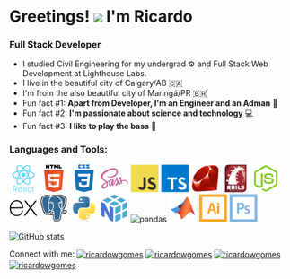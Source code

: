 <h1 align="left">Greetings! <img src="https://raw.githubusercontent.com/kaueMarques/kaueMarques/master/hi.gif" width="30px"> I'm Ricardo</h1>

### Full Stack Developer
- I studied Civil Engineering for my undergrad ⚙️ and Full Stack Web Development at Lighthouse Labs.
- I live in the beautiful city of Calgary/AB 🇨🇦 
- I'm from the also beautiful city of Maringá/PR 🇧🇷
- Fun fact #1: **Apart from Developer, I'm an Engineer and an Adman** :tophat:
- Fun fact #2: **I'm passionate about science and technology** :computer:
- Fun fact #3: **I like to play the bass** :guitar:

### Languages and Tools:
<p align="left">
<img src="https://raw.githubusercontent.com/devicons/devicon/master/icons/react/react-original-wordmark.svg" alt="react" width="50" height="50"/>
<img src="https://raw.githubusercontent.com/devicons/devicon/master/icons/html5/html5-original-wordmark.svg" alt="html5"  width="50" height="50"/>
<img src="https://raw.githubusercontent.com/devicons/devicon/master/icons/css3/css3-plain-wordmark.svg" alt="css3"  width="50" height="50"/>
<img src="https://raw.githubusercontent.com/devicons/devicon/master/icons/sass/sass-original.svg" alt="sass"  width="50" height="50"/>
<img src="https://raw.githubusercontent.com/devicons/devicon/master/icons/javascript/javascript-original.svg" alt="javascript" width="50" height="50"/>
<img src="https://raw.githubusercontent.com/devicons/devicon/master/icons/typescript/typescript-original.svg" alt="typescript" width="50" height="50"/>
<img src="https://raw.githubusercontent.com/devicons/devicon/master/icons/ruby/ruby-original.svg" alt="ruby" width="50" height="50"/>
<img src="https://raw.githubusercontent.com/devicons/devicon/master/icons/rails/rails-original-wordmark.svg" alt="rails" width="50" height="50"/>
<img src="https://raw.githubusercontent.com/devicons/devicon/master/icons/nodejs/nodejs-original.svg" alt="node" width="50" height="50"/>
<img src="https://raw.githubusercontent.com/devicons/devicon/master/icons/express/express-original.svg" alt="express" width="50" height="50"/>
<img src="https://raw.githubusercontent.com/devicons/devicon/master/icons/postgresql/postgresql-original.svg" alt="postgres" width="50" height="50"/>
<img src="https://raw.githubusercontent.com/devicons/devicon/master/icons/python/python-original.svg" alt="python" width="50" height="50"/>
<img src="https://raw.githubusercontent.com/devicons/devicon/master/icons/numpy/numpy-original.svg" alt="numpy" width="50" height="50"/>
<img src="https://upload.wikimedia.org/wikipedia/commons/e/ed/Pandas_logo.svg" alt="pandas" height="50"/>
<img src="https://raw.githubusercontent.com/devicons/devicon/master/icons/matlab/matlab-original.svg" alt="matlab" width="50" height="50"/>
<img src="https://raw.githubusercontent.com/devicons/devicon/master/icons/illustrator/illustrator-line.svg" alt="illustrator" width="50" height="50"/>
<img src="https://raw.githubusercontent.com/devicons/devicon/master/icons/photoshop/photoshop-line.svg" alt="photoshop" width="50" height="50"/>
</p>

![GitHub stats](https://github-readme-stats.vercel.app/api?username=ricardowgomes&theme=nord&show_icons=true)

<p align="left"> Connect with me:
<a href="https://ricardowgomes.tech" target="blank"><img align="center" src="https://upload.wikimedia.org/wikipedia/commons/c/c4/Globe_icon.svg" alt="ricardowgomes" height="20" width="20" /></a>
<a href="https://linkedin.com/in/ricardowgomes" target="blank"><img align="center" src="https://cdn.jsdelivr.net/npm/simple-icons@3.0.1/icons/linkedin.svg" alt="ricardowgomes" height="20" width="20" /></a>
<a href="https://fb.com/ricardowgomes" target="blank"><img align="center" src="https://cdn.jsdelivr.net/npm/simple-icons@3.0.1/icons/facebook.svg" alt="ricardowgomes" height="20" width="20" /></a>
<a href="https://instagram.com/ricardowgomes" target="blank"><img align="center" src="https://cdn.jsdelivr.net/npm/simple-icons@3.0.1/icons/instagram.svg" alt="ricardowgomes" height="20" width="20" /></a>
</p>
